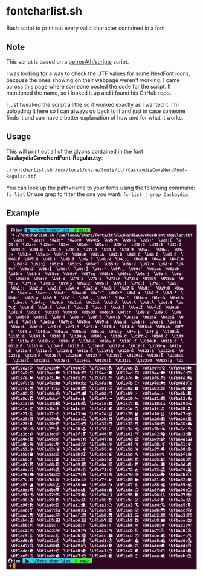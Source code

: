 # fontcharlist.sh

Bash script to print out every valid character contained in a font.

## Note

This script is based on a [petrosAth/scripts](https://github.com/petrosAth/scripts/blob/master/fontcharlist.sh) script.

I was looking for a way to check the UTF values for some NerdFont icons, because the ones showing on their webpage weren't working. I came across [this](https://unix.stackexchange.com/questions/595756/how-to-list-all-supported-glyphs-of-a-given-font) page where someone posted the code for the script. It mentioned the name, so i looked it up and i found his GitHub repo.

I just tweaked the script a little so it worked exactly as I wanted it. I'm uploading it here so I can always go back to it and just in case someone finds it and can have a better explanation of how and for what it works.

## Usage

This will print out all of the glyphs contained in the font **CaskaydiaCoveNerdFont-Regular.tty**:

`./fontcharlist.sh /usr/local/share/fonts/ttf/CaskaydiaCoveNerdFont-Regular.ttf`

You can look up the path+name to your fonts using the following command: `fc-list`
Or use grep to filter the one you want: `fc-list | grep Caskaydia`

## Example

<img src="./images/command-execution.png" alt="Command exacution of the script" width="600"/>
<img src="./images/icons-example.png" alt="Font icons showing" width="600"/>

